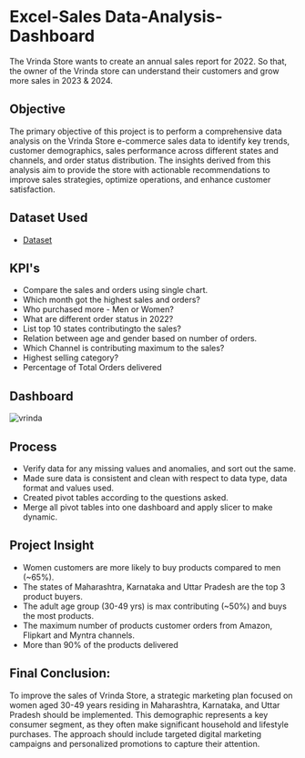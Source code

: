 # Excel-Sales Data-Analysis-Dashboard
The Vrinda Store wants to create an annual sales report for 2022. So that, the owner of the Vrinda store can understand their customers and grow more sales in 2023 & 2024.
## Objective
The primary objective of this project is to perform a comprehensive data analysis on the Vrinda Store e-commerce sales data to identify key trends, customer demographics, sales performance across different states and channels, and order status distribution. The insights derived from this analysis aim to provide the store with actionable recommendations to improve sales strategies, optimize operations, and enhance customer satisfaction.

## Dataset Used
- <a href="https://github.com/ayaankhan21/Excel-Data-Analysis-Dashboard/blob/main/Vrinda%20Store%20Data%20Analysis.xlsx">Dataset</a>

## KPI's
- Compare the sales and orders using single chart.
- Which month got the highest sales and orders?
- Who purchased more - Men or Women?
- What are different order status in 2022?
- List top 10 states contributingto the sales?
- Relation between age and gender based on number of orders.
- Which Channel is contributing maximum to the sales?
- Highest selling category?
- Percentage of Total Orders delivered

## Dashboard
![vrinda](https://github.com/user-attachments/assets/902806f4-cdf4-4ff6-912d-6731ff07fb5a)

## Process
- Verify data for any missing values and anomalies, and sort out the same.
- Made sure data is consistent and clean with respect to data type, data format and values used.
- Created pivot tables according to the questions asked.
- Merge all pivot tables into one dashboard and apply slicer to make dynamic.

## Project Insight
- Women customers are more likely to buy products compared to men (~65%).
- The states of Maharashtra, Karnataka and Uttar Pradesh are the top 3 product buyers.
- The adult age group (30-49 yrs) is max contributing (~50%) and buys the most products.
- The maximum number of products customer orders from Amazon, Flipkart and Myntra channels.
- More than 90% of the products delivered

## Final Conclusion:
To improve the sales of Vrinda Store, a strategic marketing plan focused on women aged 30-49 years residing in Maharashtra, Karnataka, and Uttar Pradesh should be implemented. This demographic represents a key consumer segment, as they often make significant household and lifestyle purchases. The approach should include targeted digital marketing campaigns and personalized promotions to capture their attention.
